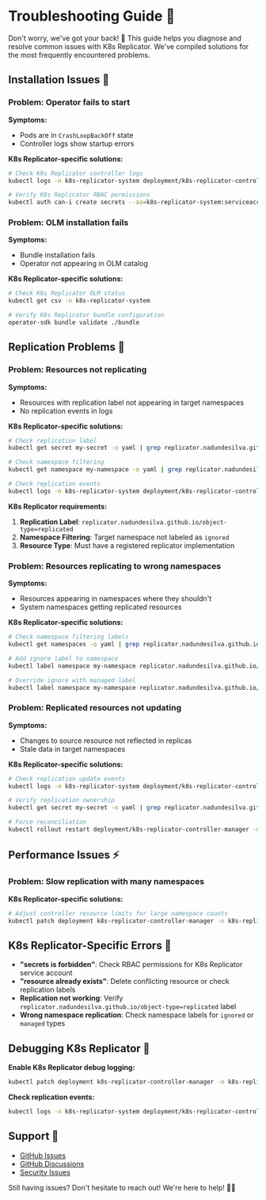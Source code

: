 # Troubleshooting Guide 🔧

Don't worry, we've got your back! 🤗 This guide helps you diagnose and resolve common issues with K8s Replicator. We've compiled solutions for the most frequently encountered problems.

## Installation Issues 🚀

### Problem: Operator fails to start

**Symptoms:**

- Pods are in `CrashLoopBackOff` state
- Controller logs show startup errors

**K8s Replicator-specific solutions:**

```bash
# Check K8s Replicator controller logs
kubectl logs -n k8s-replicator-system deployment/k8s-replicator-controller-manager

# Verify K8s Replicator RBAC permissions
kubectl auth can-i create secrets --as=k8s-replicator-system:serviceaccount:k8s-replicator-system:k8s-replicator-controller-manager
```

### Problem: OLM installation fails

**Symptoms:**

- Bundle installation fails
- Operator not appearing in OLM catalog

**K8s Replicator-specific solutions:**

```bash
# Check K8s Replicator OLM status
kubectl get csv -n k8s-replicator-system

# Verify K8s Replicator bundle configuration
operator-sdk bundle validate ./bundle
```

## Replication Problems 🔄

### Problem: Resources not replicating

**Symptoms:**

- Resources with replication label not appearing in target namespaces
- No replication events in logs

**K8s Replicator-specific solutions:**

```bash
# Check replication label
kubectl get secret my-secret -o yaml | grep replicator.nadundesilva.github.io/object-type

# Check namespace filtering
kubectl get namespace my-namespace -o yaml | grep replicator.nadundesilva.github.io/namespace-type

# Check replication events
kubectl logs -n k8s-replicator-system deployment/k8s-replicator-controller-manager | grep replication
```

**K8s Replicator requirements:**

1. **Replication Label**: `replicator.nadundesilva.github.io/object-type=replicated`
2. **Namespace Filtering**: Target namespace not labeled as `ignored`
3. **Resource Type**: Must have a registered replicator implementation

### Problem: Resources replicating to wrong namespaces

**Symptoms:**

- Resources appearing in namespaces where they shouldn't
- System namespaces getting replicated resources

**K8s Replicator-specific solutions:**

```bash
# Check namespace filtering labels
kubectl get namespaces -o yaml | grep replicator.nadundesilva.github.io

# Add ignore label to namespace
kubectl label namespace my-namespace replicator.nadundesilva.github.io/namespace-type=ignored

# Override ignore with managed label
kubectl label namespace my-namespace replicator.nadundesilva.github.io/namespace-type=managed
```

### Problem: Replicated resources not updating

**Symptoms:**

- Changes to source resource not reflected in replicas
- Stale data in target namespaces

**K8s Replicator-specific solutions:**

```bash
# Check replication update events
kubectl logs -n k8s-replicator-system deployment/k8s-replicator-controller-manager | grep update

# Verify replication ownership
kubectl get secret my-secret -o yaml | grep replicator.nadundesilva.github.io

# Force reconciliation
kubectl rollout restart deployment/k8s-replicator-controller-manager -n k8s-replicator-system
```

## Performance Issues ⚡

### Problem: Slow replication with many namespaces

**K8s Replicator-specific solutions:**

```bash
# Adjust controller resource limits for large namespace counts
kubectl patch deployment k8s-replicator-controller-manager -n k8s-replicator-system -p '{"spec":{"template":{"spec":{"containers":[{"name":"manager","resources":{"limits":{"cpu":"500m","memory":"512Mi"}}}]}}}}'
```

## K8s Replicator-Specific Errors 🚨

- **"secrets is forbidden"**: Check RBAC permissions for K8s Replicator service account
- **"resource already exists"**: Delete conflicting resource or check replication labels
- **Replication not working**: Verify `replicator.nadundesilva.github.io/object-type=replicated` label
- **Wrong namespace replication**: Check namespace labels for `ignored` or `managed` types

## Debugging K8s Replicator 🐛

**Enable K8s Replicator debug logging:**

```bash
kubectl patch deployment k8s-replicator-controller-manager -n k8s-replicator-system -p '{"spec":{"template":{"spec":{"containers":[{"name":"manager","args":["-zap-log-level=4"]}]}}}}'
```

**Check replication events:**

```bash
kubectl logs -n k8s-replicator-system deployment/k8s-replicator-controller-manager | grep replication
```

## Support 💬

- [GitHub Issues](https://github.com/nadundesilva/k8s-replicator/issues/new)
- [GitHub Discussions](https://github.com/nadundesilva/k8s-replicator/discussions)
- [Security Issues](SECURITY.md)

Still having issues? Don't hesitate to reach out! We're here to help! 🤝💙
